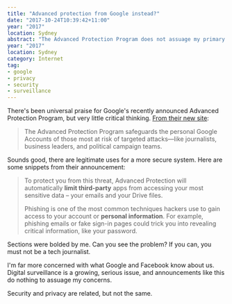 ```yaml
---
title: "Advanced protection from Google instead?"
date: "2017-10-24T10:39:42+11:00"
year: "2017"
location: Sydney
abstract: "The Advanced Protection Program does not assuage my primary concern with digital surveillance."
year: "2017"
location: Sydney
category: Internet
tag:
- google
- privacy
- security
- surveillance
---
```

There's been universal praise for Google's recently announced Advanced Protection Program, but very little critical thinking. [From their new site]\:

> The Advanced Protection Program safeguards the personal Google Accounts of those most at risk of targeted attacks—like journalists, business leaders, and political campaign teams.

Sounds good, there are legitimate uses for a more secure system. Here are some snippets from their announcement:

> To protect you from this threat, Advanced Protection will automatically **limit third-party** apps from accessing your most sensitive data – your emails and your Drive files.
>
> Phishing is one of the most common techniques hackers use to gain access to your account or **personal information**. For example, phishing emails or fake sign-in pages could trick you into revealing critical information, like your password.

Sections were bolded by me. Can you see the problem? If you can, you must not be a tech journalist.

I'm far more concerned with what Google and Facebook know about us. Digital surveillance is a growing, serious issue, and announcements like this do nothing to assuage my concerns.

Security and privacy are related, but not the same.

[From their new site]: https://landing.google.com/advancedprotection/


